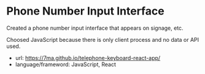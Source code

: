 # Phone Number Input Interface

Created a phone number input interface that appears on signage, etc.

Choosed JavaScript because there is only client process and no data or API used.

- url: https://7ma.github.io/telephone-keyboard-react-app/
- language/frameword: JavaScript, React
